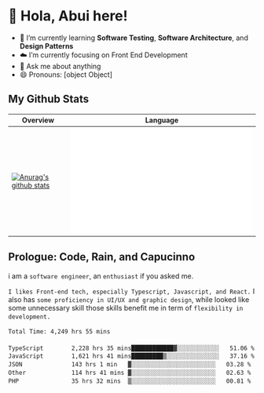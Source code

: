 # 👋 Hola, Abui here!

- 🌱 I’m currently learning **Software Testing**, **Software Architecture**, and **Design Patterns**
- ☁️ I’m currently focusing on Front End Development
- 💬 Ask me about anything
- 😄 Pronouns: [object Object]

## My Github Stats

| Overview | Language |
| --- | --- |
|[![Anurag's github stats](https://github-readme-stats.vercel.app/api?username=abui-am&count_private=true)](https://github.com/anuraghazra/github-readme-stats)|![Language](https://raw.githubusercontent.com/abui-am/stats/c6455f656dfce7acd3951e5ec5b25d72af0b2ee3/generated/languages.svg)|

## Prologue: Code, Rain, and Capucinno
i am a `software engineer`, an `enthusiast` if you asked me. 

`I likes Front-end tech, especially Typescript, Javascript, and React.` I also has `some proficiency in UI/UX and graphic design`, while looked like some unnecessary skill those skills benefit me in term of `flexibility in development.`


<!--START_SECTION:waka-->

```txt
Total Time: 4,249 hrs 55 mins

TypeScript        2,228 hrs 35 mins████████████▓░░░░░░░░░░░░   51.06 %
JavaScript        1,621 hrs 41 mins█████████▒░░░░░░░░░░░░░░░   37.16 %
JSON              143 hrs 1 min   ▓░░░░░░░░░░░░░░░░░░░░░░░░   03.28 %
Other             114 hrs 41 mins ▓░░░░░░░░░░░░░░░░░░░░░░░░   02.63 %
PHP               35 hrs 32 mins  ▒░░░░░░░░░░░░░░░░░░░░░░░░   00.81 %
```

<!--END_SECTION:waka-->
